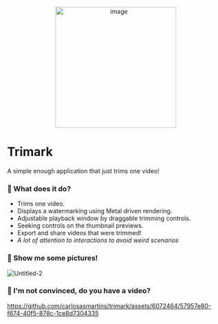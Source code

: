 <p align="center">
  <img width="281" alt="image" src="https://github.com/carlosasmartins/trimark/assets/6072464/42323843-e4c1-4c1e-ba91-275f4ff70ef1">
</p>

# Trimark
A simple enough application that just trims one video!

### 🤨 What does it do?
- Trims one video.
- Displays a watermarking using Metal driven rendering.
- Adjustable playback window by draggable trimming controls.
- Seeking controls on the thumbnail previews.
- Export and share videos that were trimmed!
- _A lot of attention to interactions to avoid weird scenarios_

### 🤔 Show me some pictures!
![Untitled-2](https://github.com/carlosasmartins/trimark/assets/6072464/aa540ef3-567d-4fbd-9bc0-41d231e1db23)


### 🧐 I'm not convinced, do you have a video?

https://github.com/carlosasmartins/trimark/assets/6072464/57957e80-f674-40f5-878c-1ce8d7304335

